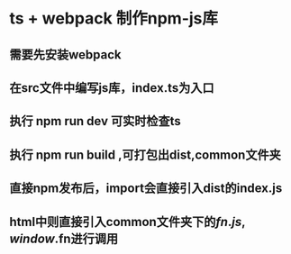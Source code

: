 # ts + webpack 制作npm-js库

## 需要先安装webpack

## 在src文件中编写js库，index.ts为入口

## 执行 npm run dev 可实时检查ts

## 执行 npm run build ,可打包出dist,common文件夹

## 直接npm发布后，import会直接引入dist的index.js

## html中则直接引入common文件夹下的$fn.js,window.$fn进行调用